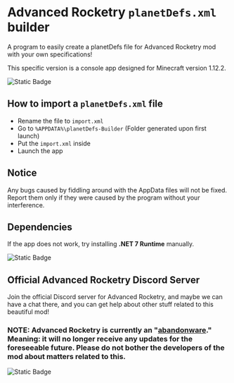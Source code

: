 # Advanced Rocketry `planetDefs.xml` builder

A program to easily create a planetDefs file for Advanced Rocketry mod with your own specifications!

This specific version is a console app designed for Minecraft version 1.12.2.

![Static Badge](https://img.shields.io/badge/License-GPL%203.0-2ea8ff?link=https%3A%2F%2Fchoosealicense.com%2Flicenses%2Fgpl-3.0%2F)
## How to import a `planetDefs.xml` file
- Rename the file to `import.xml`
- Go to `%APPDATA%\planetDefs-Builder` (Folder generated upon first launch)
- Put the `import.xml` inside
- Launch the app

## Notice
Any bugs caused by fiddling around with the AppData files will not be fixed. Report them only if they were caused by the program without your interference.

## Dependencies
If the app does not work, try installing **.NET 7 Runtime** manually.

![Static Badge](https://img.shields.io/badge/.NET_7-x64%20Installer-a42eff?link=https%3A%2F%2Fdotnet.microsoft.com%2Fen-us%2Fdownload%2Fdotnet%2Fthank-you%2Fruntime-desktop-7.0.14-windows-x64-installer)

## Official Advanced Rocketry Discord Server

Join the official Discord server for Advanced Rocketry, and maybe we can have a chat there, and you can get help about other stuff related to this beautiful mod!

### **NOTE:** Advanced Rocketry is currently an "[abandonware](https://en.wikipedia.org/wiki/Abandonware)." Meaning: it will no longer receive any updates for the foreseeable future. Please do not bother the developers of the mod about matters related to this.

![Static Badge](https://img.shields.io/badge/Official%20Adv.%20Rocketry%20Discord-5865f2?style=for-the-badge&logo=discord&logoColor=white&labelColor=5865f2&color=gray&link=https%3A%2F%2Fdiscord.gg%2FYRGYFdX)